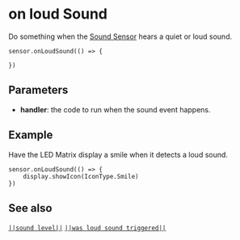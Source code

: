 # on loud Sound

Do something when the [Sound Sensor](https://www.seeedstudio.com/edu/grove-zero.html "Grove Zero Sound Sensor") hears a quiet or loud sound.

```sig
sensor.onLoudSound(() => {

})
```

## Parameters

* **handler**: the code to run when the sound event happens.

## Example

Have the LED Matrix display a smile when it detects a loud sound.

```blocks
sensor.onLoudSound(() => {
    display.showIcon(IconType.Smile)
})
```

## See also

[`||sound level||`](/reference/sensor/sound-level) [`||was loud sound triggered||`](/reference/sensor/was-loud-sound-triggered)